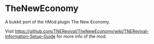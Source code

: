 TheNewEconomy
=============

A bukkit port of the hMod plugin The New Economy.


Visit https://github.com/TNERevival/TheNewEconomy/wiki/TNERevival-Information-Setup-Guide for more info of the mod.
